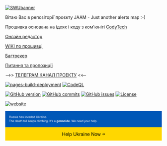 [![SWUbanner](https://github.com/v00g100skr/ukraine_alarm_map/blob/master/img/map2.png)](https://github.com/v00g100skr/ukraine_alarm_map/wiki/%D0%9E%D0%BF%D0%B8%D1%81-%D1%84%D1%83%D0%BD%D0%BA%D1%86%D1%96%D0%BE%D0%BD%D0%B0%D0%BB%D1%83)

Вітаю Вас в репозіторії проєкту JAAM - Just another alerts map :-)

Прошивка основана на ідеях і коду з ком'юніті [СodyTech](https://t.me/codyTech)

[Онлайн редактор](https://v00g100skr.github.io/ukraine_alarm_map/firmware.html)

[WIKI по прошивці](https://github.com/v00g100skr/ukraine_alarm_map/wiki)

[Багтрекер](https://github.com/v00g100skr/ukraine_alarm_map/issues)

[Питання та пропозиції](https://github.com/v00g100skr/ukraine_alarm_map/discussions)

-->> [ТЕЛЕГРАМ КАНАЛ ПРОЕКТУ](https://t.me/jaam_project) <<--



[![pages-build-deployment](https://github.com/v00g100skr/ukraine_alarm_map/actions/workflows/pages/pages-build-deployment/badge.svg?branch=master)](https://github.com/v00g100skr/ukraine_alarm_map/actions/workflows/pages/pages-build-deployment)
[![CodeQL](https://github.com/v00g100skr/ukraine_alarm_map/actions/workflows/github-code-scanning/codeql/badge.svg)](https://github.com/v00g100skr/ukraine_alarm_map/actions/workflows/github-code-scanning/codeql)

[![GitHub version](https://img.shields.io/github/release/v00g100skr/ukraine_alarm_map.svg)](https://github.com/v00g100skr/ukraine_alarm_map/releases/latest)
[![GitHub commits](https://img.shields.io/github/commit-activity/t/v00g100skr/ukraine_alarm_map.svg)](https://github.com/v00g100skr/ukraine_alarm_map/commits/master)
[![GitHub issues](https://img.shields.io/github/issues/v00g100skr/ukraine_alarm_map.svg)](https://github.com/v00g100skr/ukraine_alarm_map/issues)
[![License](https://img.shields.io/badge/license-MIT-blue.svg)](https://github.com/v00g100skr/ukraine_alarm_map/blob/master/LICENSE)

[![website](https://img.shields.io/website?url=https%3A%2F%2Fv00g100skr.github.io%2Fukraine_alarm_map%2Ffirmware.html)](https://v00g100skr.github.io/ukraine_alarm_map/firmware.html)


[![SWUbanner](https://raw.githubusercontent.com/vshymanskyy/StandWithUkraine/main/banner2-direct.svg)](https://vshymanskyy.github.io/StandWithUkraine)





